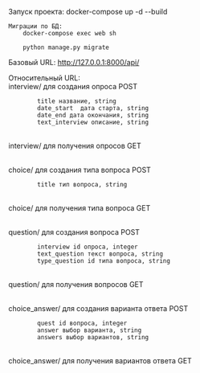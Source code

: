 Запуск проекта:
    docker-compose up -d --build

    Миграции по БД:
        docker-compose exec web sh
        
        python manage.py migrate

Базовый URL:
    http://127.0.0.1:8000/api/

Относительный URL:    
        interview/ для создания опроса
            POST

            title название, string
            date_start  дата старта, string
            date_end дата окончания, string
            text_interview описание, string 
\
        interview/ для получения опросов
            GET

\
        choice/ для создания типа вопроса
            POST

            title тип вопроса, string
\
        choice/ для получения типа вопроса
            GET

\
        question/ для создания вопроса
            POST
                        
            interview id опроса, integer
            text_question текст вопроса, string
            type_question id типа вопроса, string
\
        question/ для получения вопросов
            GET

\
        choice_answer/ для создания варианта ответа
            POST

            quest id вопроса, integer
            answer выбор варианта, string
            answers выбор вариантов, string
\
        choice_answer/ для получения вариантов ответа
            GET